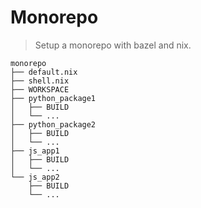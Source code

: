 # Monorepo

> Setup a monorepo with bazel and nix.

```
monorepo
├── default.nix
├── shell.nix
├── WORKSPACE
├── python_package1
│   ├── BUILD
│   └── ...
├── python_package2
│   ├── BUILD
│   └── ...
├── js_app1
│   ├── BUILD
│   └── ...
└── js_app2
    ├── BUILD
    └── ...
